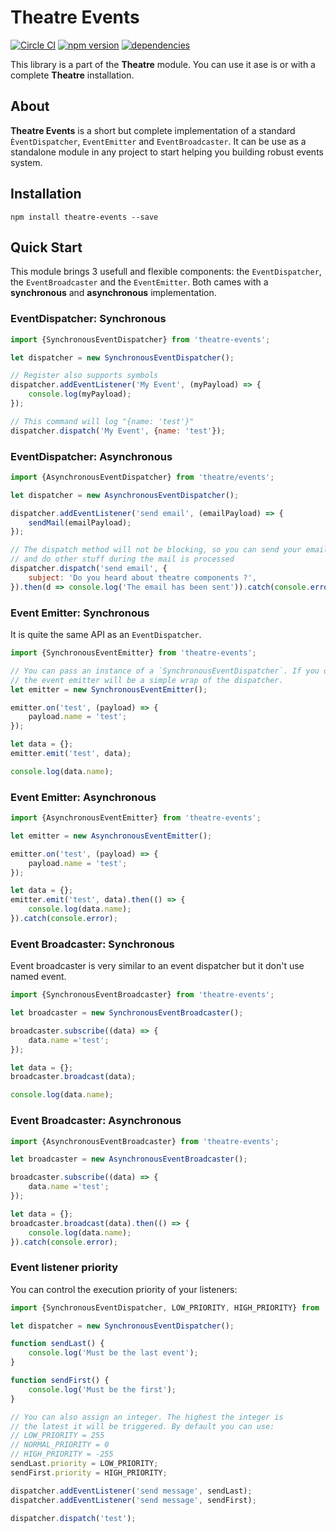 Theatre Events
==============

[![Circle CI](https://circleci.com/gh/theatre-components/theatre-events/tree/master.svg?style=shield)](https://circleci.com/gh/theatre-components/theatre-events/tree/master)
[![npm version](https://badge.fury.io/js/theatre-events.svg)](https://badge.fury.io/js/theatre-events)
[![dependencies](https://david-dm.org/theatre-components/theatre-events.svg)](https://david-dm.org/theatre-components/theatre-events)


This library is a part of the **Theatre** module. You can use it ase is or with a complete **Theatre** installation.

## About

**Theatre Events** is a short but complete implementation of a standard `ÈventDispatcher`, `EventEmitter` and `EventBroadcaster`. It can be use as a standalone module in any project to start helping you building robust events system.

## Installation

```
npm install theatre-events --save
```

## Quick Start

This module brings 3 usefull and flexible components: the `EventDispatcher`, the `EventBroadcaster` and the `EventEmitter`. Both cames with a **synchronous** and **asynchronous** implementation.

### EventDispatcher: Synchronous

```javascript
import {SynchronousEventDispatcher} from 'theatre-events';

let dispatcher = new SynchronousEventDispatcher();

// Register also supports symbols
dispatcher.addEventListener('My Event', (myPayload) => {
    console.log(myPayload);
});

// This command will log "{name: 'test'}"
dispatcher.dispatch('My Event', {name: 'test'});
```

### EventDispatcher: Asynchronous

```javascript
import {AsynchronousEventDispatcher} from 'theatre/events';

let dispatcher = new AsynchronousEventDispatcher();

dispatcher.addEventListener('send email', (emailPayload) => {
    sendMail(emailPayload);
});

// The dispatch method will not be blocking, so you can send your email
// and do other stuff during the mail is processed
dispatcher.dispatch('send email', {
    subject: 'Do you heard about theatre components ?',
}).then(d => console.log('The email has been sent')).catch(console.error);
```

### Event Emitter: Synchronous

It is quite the same API as an `EventDispatcher`.

```javascript
import {SynchronousEventEmitter} from 'theatre-events';

// You can pass an instance of a `SynchronousEventDispatcher`. If you do so,
// the event emitter will be a simple wrap of the dispatcher.
let emitter = new SynchronousEventEmitter();

emitter.on('test', (payload) => {
    payload.name = 'test';
});

let data = {};
emitter.emit('test', data);

console.log(data.name);
```

### Event Emitter: Asynchronous

```javascript
import {AsynchronousEventEmitter} from 'theatre-events';

let emitter = new AsynchronousEventEmitter();

emitter.on('test', (payload) => {
    payload.name = 'test';
});

let data = {};
emitter.emit('test', data).then(() => {
    console.log(data.name);
}).catch(console.error);
```

### Event Broadcaster: Synchronous

Event broadcaster is very similar to an event dispatcher but it don't use
named event.

```javascript
import {SynchronousEventBroadcaster} from 'theatre-events';

let broadcaster = new SynchronousEventBroadcaster();

broadcaster.subscribe((data) => {
    data.name ='test';
});

let data = {};
broadcaster.broadcast(data);

console.log(data.name);
```

### Event Broadcaster: Asynchronous

```javascript
import {AsynchronousEventBroadcaster} from 'theatre-events';

let broadcaster = new AsynchronousEventBroadcaster();

broadcaster.subscribe((data) => {
    data.name ='test';
});

let data = {};
broadcaster.broadcast(data).then(() => {
    console.log(data.name);
}).catch(console.error);
```

### Event listener priority

You can control the execution priority of your listeners:

```javascript
import {SynchronousEventDispatcher, LOW_PRIORITY, HIGH_PRIORITY} from 'theatre-events';

let dispatcher = new SynchronousEventDispatcher();

function sendLast() {
    console.log('Must be the last event');
}

function sendFirst() {
    console.log('Must be the first');
}

// You can also assign an integer. The highest the integer is
// the latest it will be triggered. By default you can use:
// LOW_PRIORITY = 255
// NORMAL_PRIORITY = 0
// HIGH_PRIORITY = -255
sendLast.priority = LOW_PRIORITY;
sendFirst.priority = HIGH_PRIORITY;

dispatcher.addEventListener('send message', sendLast);
dispatcher.addEventListener('send message', sendFirst);

dispatcher.dispatch('test');
```
